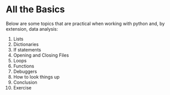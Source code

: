 # All the Basics

Below are some topics that are practical when working with python and, by extension, data analysis:

1. Lists 
2. Dictionaries
3. If statements
4. Opening and Closing Files
5. Loops
6. Functions
7. Debuggers
8. How to look things up
9. Conclusion
10. Exercise
